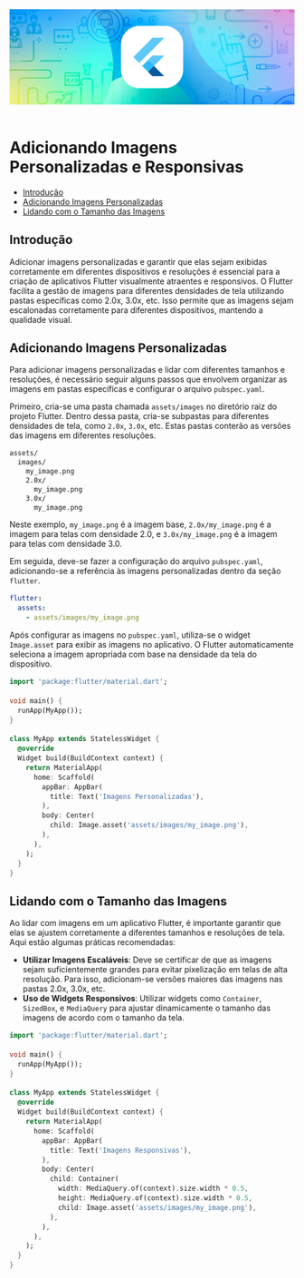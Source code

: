 <div align="center">
  <a href="https://github.com/joseferreira-dev/my-study-notes/tree/main/flutter"><img src="../../banner-flutter.png"></a>
</div>
<br>

# Adicionando Imagens Personalizadas e Responsivas

- [Introdução](#introdução)
- [Adicionando Imagens Personalizadas](#adicionando-imagens-personalizadas)
- [Lidando com o Tamanho das Imagens](#lidando-com-o-tamanho-das-imagens)

## Introdução

Adicionar imagens personalizadas e garantir que elas sejam exibidas corretamente em diferentes dispositivos e resoluções é essencial para a criação de aplicativos Flutter visualmente atraentes e responsivos. O Flutter facilita a gestão de imagens para diferentes densidades de tela utilizando pastas específicas como 2.0x, 3.0x, etc. Isso permite que as imagens sejam escalonadas corretamente para diferentes dispositivos, mantendo a qualidade visual.

## Adicionando Imagens Personalizadas

Para adicionar imagens personalizadas e lidar com diferentes tamanhos e resoluções, é necessário seguir alguns passos que envolvem organizar as imagens em pastas específicas e configurar o arquivo `pubspec.yaml`.

Primeiro, cria-se uma pasta chamada `assets/images` no diretório raiz do projeto Flutter. Dentro dessa pasta, cria-se subpastas para diferentes densidades de tela, como `2.0x`, `3.0x`, etc. Estas pastas conterão as versões das imagens em diferentes resoluções.

```
assets/
  images/
    my_image.png
    2.0x/
      my_image.png
    3.0x/
      my_image.png
```

Neste exemplo, `my_image.png` é a imagem base, `2.0x/my_image.png` é a imagem para telas com densidade 2.0, e `3.0x/my_image.png` é a imagem para telas com densidade 3.0.

Em seguida, deve-se fazer a configuração do arquivo `pubspec.yaml`, adicionando-se a referência às imagens personalizadas dentro da seção `flutter`.

```yaml
flutter:
  assets:
    - assets/images/my_image.png
```

Após configurar as imagens no `pubspec.yaml`, utiliza-se o widget `Image.asset` para exibir as imagens no aplicativo. O Flutter automaticamente seleciona a imagem apropriada com base na densidade da tela do dispositivo.

```dart
import 'package:flutter/material.dart';

void main() {
  runApp(MyApp());
}

class MyApp extends StatelessWidget {
  @override
  Widget build(BuildContext context) {
    return MaterialApp(
      home: Scaffold(
        appBar: AppBar(
          title: Text('Imagens Personalizadas'),
        ),
        body: Center(
          child: Image.asset('assets/images/my_image.png'),
        ),
      ),
    );
  }
}
```

## Lidando com o Tamanho das Imagens

Ao lidar com imagens em um aplicativo Flutter, é importante garantir que elas se ajustem corretamente a diferentes tamanhos e resoluções de tela. Aqui estão algumas práticas recomendadas:

- **Utilizar Imagens Escaláveis**: Deve se certificar de que as imagens sejam suficientemente grandes para evitar pixelização em telas de alta resolução. Para isso, adicionam-se versões maiores das imagens nas pastas 2.0x, 3.0x, etc.
- **Uso de Widgets Responsivos**: Utilizar widgets como `Container`, `SizedBox`, e `MediaQuery` para ajustar dinamicamente o tamanho das imagens de acordo com o tamanho da tela.

```dart
import 'package:flutter/material.dart';

void main() {
  runApp(MyApp());
}

class MyApp extends StatelessWidget {
  @override
  Widget build(BuildContext context) {
    return MaterialApp(
      home: Scaffold(
        appBar: AppBar(
          title: Text('Imagens Responsivas'),
        ),
        body: Center(
          child: Container(
            width: MediaQuery.of(context).size.width * 0.5,
            height: MediaQuery.of(context).size.width * 0.5,
            child: Image.asset('assets/images/my_image.png'),
          ),
        ),
      ),
    );
  }
}
```
